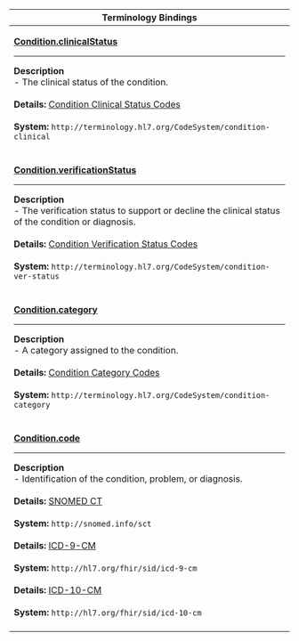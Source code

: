 |Terminology Bindings|
|---|
|<p>**[Condition.clinicalStatus](https://hl7.org/fhir/r4/valueset-condition-clinical.html)**<hr>**Description**<br>- The clinical status of the condition.<br><br>**Details:** [Condition Clinical Status Codes](https://hl7.org/fhir/r4/valueset-condition-clinical.html)<br><br>**System:** `http://terminology.hl7.org/CodeSystem/condition-clinical`<br><br>|
|<p>**[Condition.verificationStatus](https://hl7.org/fhir/r4/valueset-condition-ver-status.html)**<hr>**Description**<br>- The verification status to support or decline the clinical status of the condition or diagnosis.<br><br>**Details:** [Condition Verification Status Codes](https://hl7.org/fhir/r4/valueset-condition-ver-status.html)<br><br>**System:** `http://terminology.hl7.org/CodeSystem/condition-ver-status`<br><br>|
|<p>**[Condition.category](https://hl7.org/fhir/r4/valueset-condition-category.html)**<hr>**Description**<br>- A category assigned to the condition.<br><br>**Details:** [Condition Category Codes](https://hl7.org/fhir/r4/valueset-condition-category.html)<br><br>**System:** `http://terminology.hl7.org/CodeSystem/condition-category`<br><br>|
|<p>**[Condition.code](https://hl7.org/fhir/r4/condition-definitions.html#Condition.code)**<hr>**Description**<br>- Identification of the condition, problem, or diagnosis.<br><br>**Details:** [SNOMED CT](https://hl7.org/fhir/r4/snomedct.html)<br><br>**System:** `http://snomed.info/sct`<br><br>**Details:** [ICD-9-CM](https://hl7.org/fhir/icd.html)<br><br>**System:** `http://hl7.org/fhir/sid/icd-9-cm`<br><br>**Details:** [ICD-10-CM](https://hl7.org/fhir/icd.html)<br><br>**System:** `http://hl7.org/fhir/sid/icd-10-cm`<br><br>|
